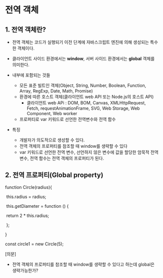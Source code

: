# 전역 객체



## 1. 전역 객체란?

- 전역 객체는 코드가 실행되기 이전 단계에 자바스크립트 엔진에 의해 생성되는 특수한 객체이다. 
- 클라이언트 사이드 환경에서는 **window**, 서버 사이드 환경에서는 **global** 객체를 의미한다.

- 내부에 포함되는 것들
  - 모든 표준 빌트인 객체(Object, String, Number, Boolean, Function, Array, RegExp, Date, Math, Promise)
  - 환경에 따른 호스트 객체(클라이언트 web API 또는 Node.js의 호스트 API)
    - 클라이언트 web APi : DOM, BOM, Canvas, XMLHttpRequest, Fetch, requestAnimationFrame, SVG, Web Storage, Web Component, Web worker
  - 프로퍼티로 var 키워드로 선언한 전역변수와 전역 함수
- 특징
  - 개발자가 의도적으로 생성할 수 있다.
  - 전역 객체의 프로퍼티를 참조할 때 window를 생략할 수 있다
  - var 키워드로 선언한 전역 변수, 선언하지 않은 변수에 값을 할당한 암묵적 전역 변수, 전역 함수는 전역 객체의 프로퍼티가 된다.



## 2. 전역 프로퍼티(Global property)







function Circle(radius){

​	this.radius = radius;

​	this.getDiameter = function () {

​		return 2 * this.radius;

​	};

}



const circle1 = new Circle(5);



[의문]

- 전역 객체의 프로퍼티를 참조할 때 window를 생략할 수 있다고 하는데 global은 생략가능한가?
